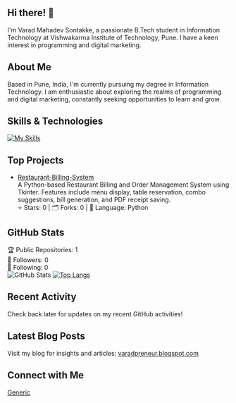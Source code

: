 ## Hi there! 👋

I'm Varad Mahadev Sontakke, a passionate B.Tech student in Information Technology at Vishwakarma Institute of Technology, Pune. I have a keen interest in programming and digital marketing.

## About Me

Based in Pune, India, I'm currently pursuing my degree in Information Technology. I am enthusiastic about exploring the realms of programming and digital marketing, constantly seeking opportunities to learn and grow.

## Skills & Technologies

[![My Skills](https://skillicons.dev/icons?i=cpp,html,css,mysql,mongodb,c,linux,instagram,pandasjs,py,bootstrap&perline=8)](https://skillicons.dev)


## Top Projects

- [Restaurant-Billing-System](https://github.com/Varad-210/Restaurant-Billing-System)  
  A Python-based Restaurant Billing and Order Management System using Tkinter. Features include menu display, table reservation, combo suggestions, bill generation, and PDF receipt saving.  
  ⭐ Stars: 0 | 🗂 Forks: 0 | 🔧 Language: Python

## GitHub Stats
🏆 Public Repositories: 1  
👥 Followers: 0  
👤 Following: 0  
![GitHub Stats](https://github-readme-stats.vercel.app/api?username=Varad-210&show_icons=true)
[![Top Langs](https://github-readme-stats.vercel.app/api/top-langs/?username=Varad-210&layout=compact&theme=dark)](https://github.com/anuraghazra/github-readme-stats)

## Recent Activity

Check back later for updates on my recent GitHub activities!

## Latest Blog Posts

Visit my blog for insights and articles: [varadpreneur.blogspot.com](http://varadpreneur.blogspot.com)

## Connect with Me

<a href="https://youtube.com/@varadpreneur210?si=KKVzevtArpggObuU" target="_blank" rel="noopener noreferrer"><Icon /> Generic</a>



